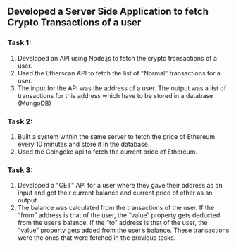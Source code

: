## Developed a Server Side Application to fetch Crypto Transactions of a user

### Task 1:
1. Developed an API using Node.js to fetch the crypto transactions of a user.
2. Used the Etherscan API to fetch the list of "Normal" transactions for a user.
3. The input for the API was the address of a user. The output was a list of transactions for this address which have to be stored in a database (MongoDB)

### Task 2:
1. Built a system within the same server to fetch the price of Ethereum every 10 minutes and store it in the database.
2. Used the Coingeko api to fetch the current price of Ethereum.

### Task 3:
1. Developed a "GET" API for a user where they gave their address as an input and got their current balance and current price of ether as an output.
2. The balance was calculated from the transactions of the user. If the “from” address is that of the user, the “value” property gets deducted from the user’s balance. If the “to” address is that of the user, the “value” property gets added from the user’s balance. These transactions were the ones that were fetched in the previous tasks.
